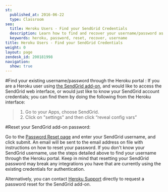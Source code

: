 ```yaml
---
st:
  published_at: 2016-06-22
  type: Classroom
seo:
  title: Heroku Users - Find your SendGrid Credentials
  description: Learn how to find and recover your username/password as a SendGrid add-on user...
  keywords: heroku, password, reset, recover, username
title: Heroku Users - Find your SendGrid Credentials
weight: 0
layout: page
zendesk_id: 200181998
navigation:
  show: true
---
```


#Find your existing username/password through the Heroku portal :
If you are a Heroku user using [the SendGrid add-on](https://addons.heroku.com/sendgrid), and would like to access the SendGrid web interface, or would just like to know your SendGrid account credentials; you can find them by doing the following from the Heroku interface:

>1. Go to your Apps, choose SendGrid.
>2. Click on "settings" and then click “reveal config vars”


#Reset your SendGrid add-on password:

Go to the [Password Reset page](https://sendgrid.com/user/forgotPassword) and enter your SendGrid username, and click submit. An email will be sent to the email address on file with instructions on how to reset your password. If you don't know your SendGrid username, use the steps detailed above to find your username through the Heroku portal. Keep in mind that resetting your SendGrid password may break any integrations you have that are currently using the existing credentials for authentication.

Alternatively, you can contact [Heroku Support](https://www.heroku.com/support) directly to request a password reset for the SendGrid add-on.  
